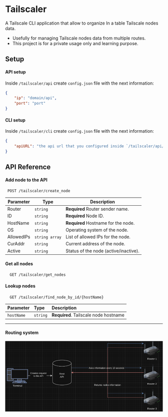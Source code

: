 # Tailscaler

A Tailscale CLI application that allow to organize In a table Tailscale nodes data.
* Usefully for managing Tailscale nodes data from multiple routes.
* This project is for a private usage only and learning purpose.

## Setup
#### API setup
Inside ```/tailscaler/api``` create ```config.json```
file with the next information:
```json
{
    "ip": "domain/api",
    "port": "port"
}

```
#### CLI setup
Inside ```/tailscaler/cli``` create ```config.json```
file with the next information:
```json
{
    "apiURL": "the api url that you configured inside `/tailscaler/api/config.json`"
}
```

## API Reference

#### Add node to the API

```http
 POST /tailscaler/create_node
```

| Parameter      | Type    | Description                           |
|------------|---------|---------------------------------------|
| Router     | `string`  | **Required** Router sender name.      |
| ID         | `string`  | **Required** Node ID.                 |
| HostName   | `string`  | **Required** Hostname for the node.   |
| OS         | `string`  | Operating system of the node.         |
| AllowedIPs | `string array`   | List of allowed IPs for the node.     |
| CurAddr    | `string`  | Current address of the node.          |
| Active     | `string`  | Status of the node (active/inactive). |


#### Get all nodes

```http
  GET /tailscaler/get_nodes
```

#### Lookup nodes

```http
  GET /tailscaler/find_node_by_id/{hostName}
```

| Parameter | Type     | Description                           |
| :-------- | :------- |:--------------------------------------|
| `hostName`      | `string` | **Required**. Tailscale node hostname |
***

#### Routing system
![image](https://raw.githubusercontent.com/IdanKoblik/Tailscaler/main/assets/router.png?token=GHSAT0AAAAAACOISCMXWHPGX5UB75UU73FIZRCHCJA)
